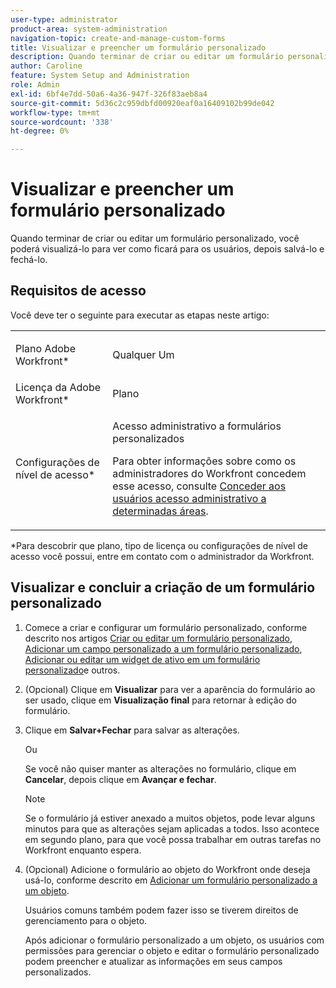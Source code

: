 ```yaml
---
user-type: administrator
product-area: system-administration
navigation-topic: create-and-manage-custom-forms
title: Visualizar e preencher um formulário personalizado
description: Quando terminar de criar ou editar um formulário personalizado, você poderá visualizá-lo para ver como ficará para os usuários, depois salvá-lo e fechá-lo.
author: Caroline
feature: System Setup and Administration
role: Admin
exl-id: 6bf4e7dd-50a6-4a36-947f-326f83aeb8a4
source-git-commit: 5d36c2c959dbfd00920eaf0a16409102b99de042
workflow-type: tm+mt
source-wordcount: '338'
ht-degree: 0%

---
```


# Visualizar e preencher um formulário personalizado

Quando terminar de criar ou editar um formulário personalizado, você poderá visualizá-lo para ver como ficará para os usuários, depois salvá-lo e fechá-lo.

## Requisitos de acesso

Você deve ter o seguinte para executar as etapas neste artigo:

<table style="table-layout:auto"> 
 <col> 
 <col> 
 <tbody> 
  <tr data-mc-conditions=""> 
   <td role="rowheader"> <p>Plano Adobe Workfront*</p> </td> 
   <td>Qualquer Um</td> 
  </tr> 
  <tr> 
   <td role="rowheader">Licença da Adobe Workfront*</td> 
   <td>Plano</td> 
  </tr> 
  <tr data-mc-conditions=""> 
   <td role="rowheader">Configurações de nível de acesso*</td> 
   <td> <p>Acesso administrativo a formulários personalizados</p> <p>Para obter informações sobre como os administradores do Workfront concedem esse acesso, consulte <a href="../../../administration-and-setup/add-users/configure-and-grant-access/grant-users-admin-access-certain-areas.md" class="MCXref xref">Conceder aos usuários acesso administrativo a determinadas áreas</a>.</p> </td> 
  </tr>  
 </tbody> 
</table>

&#42;Para descobrir que plano, tipo de licença ou configurações de nível de acesso você possui, entre em contato com o administrador da Workfront.

## Visualizar e concluir a criação de um formulário personalizado

1. Comece a criar e configurar um formulário personalizado, conforme descrito nos artigos [Criar ou editar um formulário personalizado](../../../administration-and-setup/customize-workfront/create-manage-custom-forms/create-or-edit-a-custom-form.md), [Adicionar um campo personalizado a um formulário personalizado](../../../administration-and-setup/customize-workfront/create-manage-custom-forms/add-a-custom-field-to-a-custom-form.md), [Adicionar ou editar um widget de ativo em um formulário personalizado](../../../administration-and-setup/customize-workfront/create-manage-custom-forms/add-widget-or-edit-its-properties-in-a-custom-form.md)e outros.

1. (Opcional) Clique em **Visualizar** para ver a aparência do formulário ao ser usado, clique em **Visualização final** para retornar à edição do formulário.

1. Clique em **Salvar+Fechar** para salvar as alterações.

   Ou

   Se você não quiser manter as alterações no formulário, clique em **Cancelar**, depois clique em **Avançar e fechar**.

   >[!NOTE]
   >
   >Se o formulário já estiver anexado a muitos objetos, pode levar alguns minutos para que as alterações sejam aplicadas a todos. Isso acontece em segundo plano, para que você possa trabalhar em outras tarefas no Workfront enquanto espera.

1. (Opcional) Adicione o formulário ao objeto do Workfront onde deseja usá-lo, conforme descrito em [Adicionar um formulário personalizado a um objeto](../../../workfront-basics/work-with-custom-forms/add-a-custom-form-to-an-object.md).

   Usuários comuns também podem fazer isso se tiverem direitos de gerenciamento para o objeto.

   Após adicionar o formulário personalizado a um objeto, os usuários com permissões para gerenciar o objeto e editar o formulário personalizado podem preencher e atualizar as informações em seus campos personalizados.
